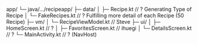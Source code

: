 app/
 └─ java/.../recipeapp/
     ├─ data/
     │   ├─ Recipe.kt              // ? Generating Type of Recipe
     │   └─ FakeRecipes.kt        // ? Fulfilling more detail of each Recipe (50 Recipe)
     ├─ vm/
     │   └─ RecipeViewModel.kt // Steve
     ├─ ui/
     │   ├─ HomeScreen.kt         // ? 
     │   ├─ FavoritesScreen.kt    // ihuegi
     │   └─ DetailsScreen.kt      // ?
     └─ MainActivity.kt           // ? (NavHost)

